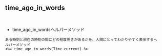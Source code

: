 ## time_ago_in_words  
<br>

- time_ago_in_wordsヘルパーメソッド  
```
ある時刻と現在の時刻の間にどの程度開きがあるかを、人間にとってわかりやすく表示するヘルパーメソッド
<%= time_ago_in_words(Time.current) %>
```